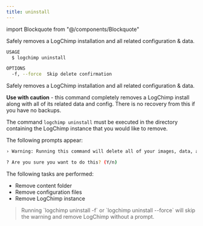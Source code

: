 ```yaml
---
title: uninstall
---
```


<!-- components -->

import Blockquote from "@/components/Blockquote"

Safely removes a LogChimp installation and all related configuration & data.

```bash
USAGE
  $ logchimp uninstall

OPTIONS
  -f, --force  Skip delete confirmation
```

Safely removes a LogChimp installation and all related configuration & data.

**Use with caution** - this command completely removes a LogChimp install along with all of its related data and config. There is no recovery from this if you have no backups.

The command `logchimp uninstall` must be executed in the directory containing the LogChimp instance that you would like to remove.

The following prompts appear:

```bash
› Warning: Running this command will delete all of your images, data, any files related to this LogChimp instance, and the contents of this folder!

? Are you sure you want to do this? (Y/n)
```

The following tasks are performed:

- Remove content folder
- Remove configuration files
- Remove LogChimp instance

<Blockquote type="warning">
  Running `logchimp uninstall -f` or `logchimp uninstall --force` will skip the warning and remove LogChimp without a prompt.
</Blockquote>
